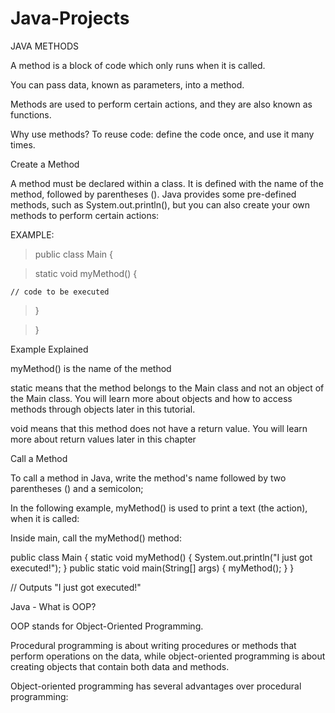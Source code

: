 # Java-Projects

JAVA METHODS

A method is a block of code which only runs when it is called.

You can pass data, known as parameters, into a method.

Methods are used to perform certain actions, and they are also known as functions.

Why use methods? To reuse code: define the code once, and use it many times.


Create a Method

A method must be declared within a class. It is defined with the name of the method, followed by parentheses (). Java provides some pre-defined methods, such as System.out.println(), but you can also create your own methods to perform certain actions:

EXAMPLE:

> public class Main {

  > static void myMethod() {

    // code to be executed
    
  > }

> }

Example Explained

myMethod() is the name of the method

static means that the method belongs to the Main class and not an object of the Main class. You will learn more about objects and how to access methods through objects later in this tutorial.

void means that this method does not have a return value. You will learn more about return values later in this chapter



Call a Method

To call a method in Java, write the method's name followed by two parentheses () and a semicolon;

In the following example, myMethod() is used to print a text (the action), when it is called:

Inside main, call the myMethod() method:

public class Main {
  static void myMethod() {
    System.out.println("I just got executed!");
  }
  public static void main(String[] args) {
    myMethod();
  }
}

// Outputs "I just got executed!"


Java - What is OOP?

OOP stands for Object-Oriented Programming.

Procedural programming is about writing procedures or methods that perform operations on the data, while object-oriented programming is about creating 
objects that contain both data and methods.

Object-oriented programming has several advantages over procedural programming:





























